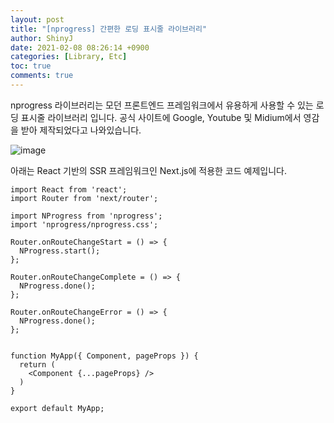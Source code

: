 ```yaml
---
layout: post
title: "[nprogress] 간편한 로딩 표시줄 라이브러리"
author: ShinyJ
date: 2021-02-08 08:26:14 +0900
categories: [Library, Etc]
toc: true
comments: true
---
```


nprogress 라이브러리는 모던 프론트엔드 프레임워크에서 유용하게 사용할 수 있는 로딩 표시줄 라이브러리 입니다.
공식 사이트에 Google, Youtube 및 Midium에서 영감을 받아 제작되었다고 나와있습니다.

![image](https://user-images.githubusercontent.com/63823237/107162596-d19cad00-69e7-11eb-9e51-d19b57554d0b.png)

아래는 React 기반의 SSR 프레임워크인 Next.js에 적용한 코드 예제입니다.

```react
import React from 'react';
import Router from 'next/router';

import NProgress from 'nprogress';
import 'nprogress/nprogress.css';

Router.onRouteChangeStart = () => {
  NProgress.start();
};

Router.onRouteChangeComplete = () => {
  NProgress.done();
};

Router.onRouteChangeError = () => {
  NProgress.done();
};


function MyApp({ Component, pageProps }) {
  return (
    <Component {...pageProps} />
  )
}

export default MyApp;
```